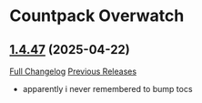 # <DBM Media> Countpack Overwatch

## [1.4.47](https://github.com/DeadlyBossMods/DBM-CountPack-Overwatch/tree/1.4.47) (2025-04-22)
[Full Changelog](https://github.com/DeadlyBossMods/DBM-CountPack-Overwatch/compare/1.4.46...1.4.47) [Previous Releases](https://github.com/DeadlyBossMods/DBM-CountPack-Overwatch/releases)

- apparently i never remembered to bump tocs  
